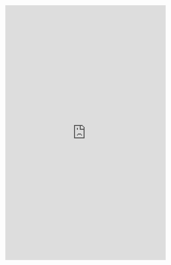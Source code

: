 <iframe height="800" style="width: 100%;" scrolling="no" title="Pure CSS Liquid Button Animation Effects" src="https://codepen.io/traumerei/embed/BaJVNKg?default-tab=css%2Cresult" frameborder="no" loading="lazy" allowtransparency="true" allowfullscreen="true">
  See the Pen <a href="https://codepen.io/traumerei/pen/BaJVNKg">
  Pure CSS Liquid Button Animation Effects</a> by traumerei (<a href="https://codepen.io/traumerei">@traumerei</a>)
  on <a href="https://codepen.io">CodePen</a>.
</iframe>